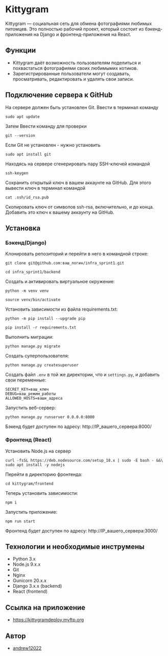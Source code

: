 # Kittygram

Kittygram — социальная сеть для обмена фотографиями любимых питомцев. Это полностью рабочий проект, который состоит из бэкенд-приложения на Django и фронтенд-приложения на React.

## Функции
- Kittygram даёт возможность пользователям поделиться и похвастаться фотографиями своих любимымих котиков.
- Зарегистрированные пользователи могут создавать, просматривать, редактировать и удалять свои записи.

## Подключение сервера к GitHub
На сервере должен быть установлен Git. Ввести в терминал команду
```
sudo apt update
```
Затем Ввести команду для проверки
```
git --version
```

Если Git не установлен - нужно установить 
```
sudo apt install git
```

Находясь на сервере сгенерировать пару SSH-ключей командой 
```
ssh-keygen
```

Сохранить открытый ключ в вашем аккаунте на GitHub. Для этого вывести ключ в терминал командой 
```
cat .ssh/id_rsa.pub
```

Скопировать ключ от символов ssh-rsa, включительно, и до конца. Добавить это ключ к вашему аккаунту на GitHub.

## Установка
### Бэкенд(Django)

Клонировать репозиторий и перейти в него в командной строке:

```
git clone git@github.com:ваш_логин/infra_sprint1.git
```

```
cd infra_sprint1/backend
```

Cоздать и активировать виртуальное окружение:

```
python -m venv venv
```

```
source venv/bin/activate
```

Установить зависимости из файла requirements.txt:

```
python -m pip install --upgrade pip
```

```
pip install -r requirements.txt
```

Выполнить миграции:

```
python manage.py migrate
```

Создать суперпользователя:

```
python manage.py createsuperuser
```

Создать файл `.env` в той же директории, что и `settings.py`, и добавить свои переменные:

```.env
SECRET_KEY=ваш_ключ
DEBUG=ваш_режим_работы
ALLOWED_HOSTS=ваши_адреса
```

Запустить веб-сервер:

```
python manage.py runserver 0.0.0.0:8000
```

Бэкенд будет доступен по адресу: http://IP_вашего_сервера:8000/

### Фронтенд (React)

Установить Node.js на сервер
```
curl -fsSL https://deb.nodesource.com/setup_18.x | sudo -E bash - &&\
sudo apt install -y nodejs
```

Перейти в директорию фронтенда:

```
cd kittygram/frontend
```

Теперь установить зависимости:

```
npm i
```

Запустить приложение:

```
npm run start
```

Фронтенд будет доступен по адресу: http://IP_вашего_сервера:3000/

## Технологии и необходимые инструмены
- Python 3.x
- Node.js 9.x.x
- Git
- Nginx
- Gunicorn 20.x.x
- Django 3.x.x (backend)
- React (frontend)

## Ссылка на приложение
- https://kittygramdeploy.myftp.org

## Автор
- [andrew12022](https://github.com/andrew12022)
